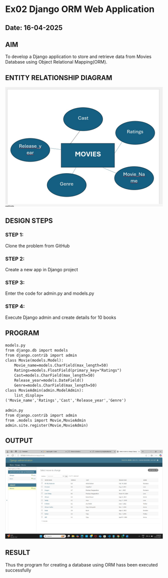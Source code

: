 # Ex02 Django ORM Web Application
## Date: 16-04-2025

## AIM
To develop a Django application to store and retrieve data from Movies Database using Object Relational Mapping(ORM).

## ENTITY RELATIONSHIP DIAGRAM

![alt text](image.png)

## DESIGN STEPS

### STEP 1:
Clone the problem from GitHub

### STEP 2:
Create a new app in Django project

### STEP 3:
Enter the code for admin.py and models.py

### STEP 4:
Execute Django admin and create details for 10 books

## PROGRAM
``` 
models.py
from django.db import models
from django.contrib import admin
class Movie(models.Model):
	Movie_name=models.CharField(max_length=50)
	Ratings=models.FloatField(primary_key="Ratings")
	Cast=models.CharField(max_length=50)
	Release_year=models.DateField()
	Genre=models.CharField(max_length=50)
class MovieAdmin(admin.ModelAdmin):
	list_display=('Movie_name','Ratings','Cast','Release_year','Genre')

admin.py
from django.contrib import admin
from .models import Movie,MovieAdmin
admin.site.register(Movie,MovieAdmin)
```


## OUTPUT

![alt text](image-1.png)

## RESULT
Thus the program for creating a database using ORM hass been executed successfully
